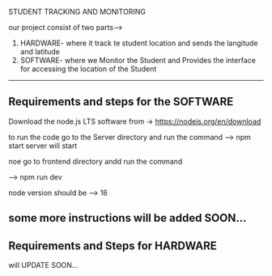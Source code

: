 STUDENT TRACKING AND MONITORING

our project consist of two parts-->
1. HARDWARE- where it track te student location and sends the langitude and latitude
2. SOFTWARE- where we Monitor the Student and Provides the interface for accessing the location of the Student
   
---------------------------------------------------------------------------------------------------------------
Requirements and steps for the SOFTWARE
---------------------------------------

Download the node.js LTS software from ->  https://nodejs.org/en/download

to run the code go to the Server directory and run the command
--> npm start
server will start

noe go to frontend directory andd run the command

--> npm run dev

node version should be --> 16


some more instructions will be added SOON...
----------------------------------------------------------------------------------------------------------------

Requirements and Steps for HARDWARE
-----------------------------------

will UPDATE SOON...
